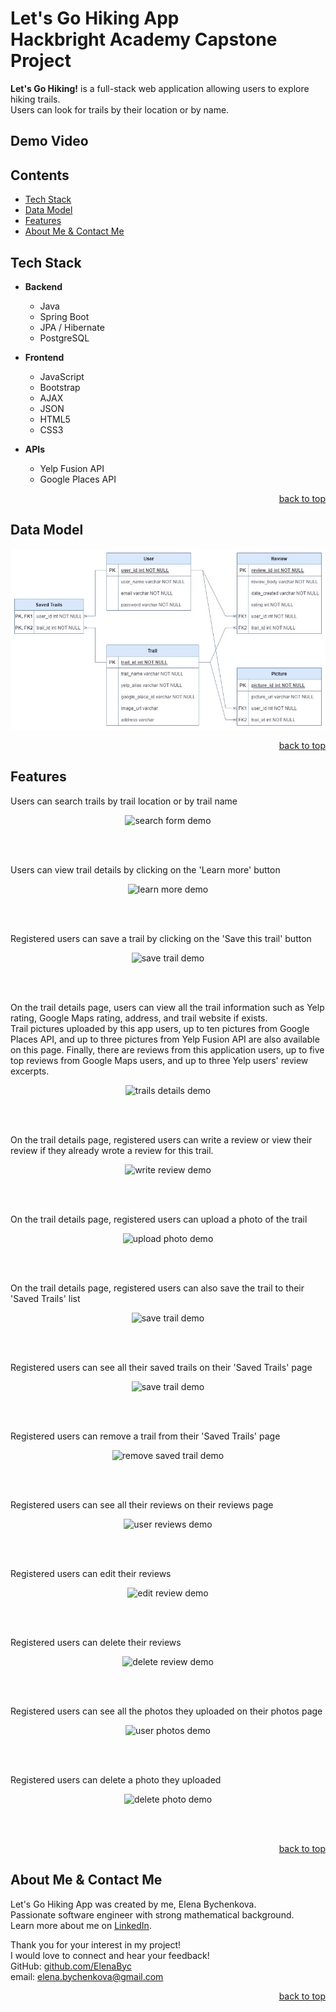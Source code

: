# <a name="top"></a> Let's Go Hiking App <br> Hackbright Academy Capstone Project

**Let's Go Hiking!** is a full-stack web application allowing users to explore hiking trails.  
Users can look for trails by their location or by name.

## Demo Video


## Contents
* [Tech Stack](#technologies)
* [Data Model](#model)
* [Features](#features)
* [About Me & Contact Me](#contactme)

## <a name="technologies"></a>Tech Stack
- **Backend**
  - Java
  - Spring Boot
  - JPA / Hibernate
  - PostgreSQL
- **Frontend**
  - JavaScript
  - Bootstrap
  - AJAX
  - JSON
  - HTML5
  - CSS3

- **APIs**
  - Yelp Fusion API
  - Google Places API

<p align="right"><a href="#top">back to top</a></p>


## <a name="model"></a>Data Model
<p align="left">
<img src="/src/main/resources/static/assets/images/data-model.jpg" alt="Data Model Diagram"/>
</p>
<p align="right"><a href="#top">back to top</a></p>

## <a name="features"></a>Features

Users can search trails by trail location or by trail name
<p align="center">
<img src="/static/img/demo1.gif" alt="search form demo"/>
</p>
<br/><br/>

Users can view trail details by clicking on the 'Learn more' button
<p align="center">
<img src="/static/img/demo2.gif" alt="learn more demo"/>
</p>
<br/><br/>

Registered users can save a trail by clicking on the 'Save this trail' button
<p align="center">
<img src="/static/img/demo3.gif" alt="save trail demo"/>
</p>
<br/><br/>

On the trail details page, users can view all the trail information such as Yelp rating, Google Maps rating, address, and trail website if exists.  
Trail pictures uploaded by this app users, up to ten pictures from Google Places API, and up to three pictures from Yelp Fusion API are also available on this page.
Finally, there are reviews from this application users, up to five top reviews from Google Maps users, and up to three Yelp users' review excerpts.
<p align="center">
<img src="/static/img/demo4.gif" alt="trails details demo"/>
</p>
<br/><br/>

On the trail details page, registered users can write a review or view their review if they already wrote a review for this trail.
<p align="center">
<img src="/static/img/demo5.gif" alt="write review demo"/>
</p>
<br/><br/>

On the trail details page, registered users can upload a photo of the trail
<p align="center">
<img src="/static/img/demo6.gif" alt="upload photo demo"/>
</p>
<br/><br/>

On the trail details page, registered users can also save the trail to their 'Saved Trails' list
<p align="center">
<img src="/static/img/demo7.gif" alt="save trail demo"/>
</p>
<br/><br/>

Registered users can see all their saved trails on their 'Saved Trails' page
<p align="center">
<img src="/static/img/demo8.gif" alt="save trail demo"/>
</p>
<br/><br/>

Registered users can remove a trail from their 'Saved Trails' page
<p align="center">
<img src="/static/img/demo9.gif" alt="remove saved trail demo"/>
</p>
<br/><br/>

Registered users can see all their reviews on their reviews page
<p align="center">
<img src="/static/img/demo10.gif" alt="user reviews demo"/>
</p>
<br/><br/>

Registered users can edit their reviews
<p align="center">
<img src="/static/img/demo11.gif" alt="edit review demo"/>
</p>
<br/><br/>

Registered users can delete their reviews
<p align="center">
<img src="/static/img/demo12.gif" alt="delete review demo"/>
</p>
<br/><br/>

Registered users can see all the photos they uploaded on their photos page
<p align="center">
<img src="/static/img/demo13.gif" alt="user photos demo"/>
</p>
<br/><br/>

Registered users can delete a photo they uploaded
<p align="center">
<img src="/static/img/demo14.gif" alt="delete photo demo"/>
</p>
<br/><br/>

<p align="right"><a href="#top">back to top</a></p>


## <a name="contactme"></a>About Me & Contact Me

Let's Go Hiking App was created by me, Elena Bychenkova.  
Passionate software engineer with strong mathematical background.  
Learn more about me on [LinkedIn](https://www.linkedin.com/in/elena-bychenkova/).

Thank you for your interest in my project!  
I would love to connect and hear your feedback!  
GitHub: [github.com/ElenaByc](https://github.com/ElenaByc)  
email: [elena.bychenkova@gmail.com](mailto:elena.bychenkova@gmail.com)


 <p align="right"><a href="#top">back to top</a></p>
